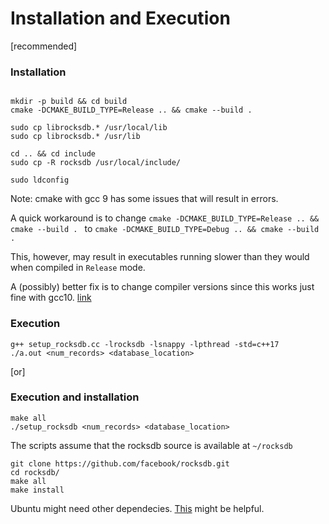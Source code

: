 
# Installation and Execution

[recommended]

### Installation
```

mkdir -p build && cd build
cmake -DCMAKE_BUILD_TYPE=Release .. && cmake --build .

sudo cp librocksdb.* /usr/local/lib
sudo cp librocksdb.* /usr/lib

cd .. && cd include
sudo cp -R rocksdb /usr/local/include/

sudo ldconfig

```


Note: cmake with gcc 9 has some issues that will result in errors.

A quick workaround is to change ```cmake -DCMAKE_BUILD_TYPE=Release .. && cmake --build . ``` to ```cmake -DCMAKE_BUILD_TYPE=Debug .. && cmake --build . ```

This, however, may result in executables running slower than they would when compiled in  ```Release``` mode.

A (possibly) better fix is to change compiler versions since this works just fine with gcc10. [link](https://askubuntu.com/a/26518)

### Execution

```
g++ setup_rocksdb.cc -lrocksdb -lsnappy -lpthread -std=c++17
./a.out <num_records> <database_location>
```


[or]


### Execution and installation


```
make all
./setup_rocksdb <num_records> <database_location>
```



The scripts assume that the rocksdb source is available at ```~/rocksdb```


```
git clone https://github.com/facebook/rocksdb.git
cd rocksdb/
make all
make install
```

Ubuntu might need other dependecies. [This](https://gist.github.com/diegopacheco/e8ccd6e719628e30a2ad0de3cc60234c) might be helpful.
